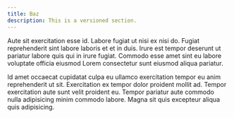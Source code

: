 ```yaml
---
title: Baz
description: This is a versioned section.
---
```


Aute sit exercitation esse id. Labore fugiat ut nisi ex nisi do. Fugiat reprehenderit sint labore laboris et et in duis. Irure est tempor deserunt ut pariatur labore quis qui in irure fugiat. Commodo esse amet sint eu labore voluptate officia eiusmod Lorem consectetur sunt eiusmod aliqua pariatur.

Id amet occaecat cupidatat culpa eu ullamco exercitation tempor eu anim reprehenderit ut sit. Exercitation ex tempor dolor proident mollit ad. Tempor exercitation aute sunt velit proident eu. Tempor pariatur aute commodo nulla adipisicing minim commodo labore. Magna sit quis excepteur aliqua quis adipisicing.